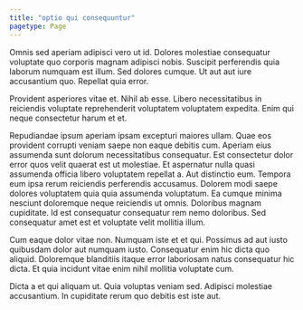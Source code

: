 ```yaml
---
title: "optio qui consequuntur"
pagetype: Page
---
```

Omnis sed aperiam adipisci vero ut id. Dolores molestiae consequatur voluptate quo corporis magnam adipisci nobis. Suscipit perferendis quia laborum numquam est illum. Sed dolores cumque. Ut aut aut iure accusantium quo. Repellat quia error.

Provident asperiores vitae et. Nihil ab esse. Libero necessitatibus in reiciendis voluptate reprehenderit voluptatem voluptatem expedita. Enim qui neque consectetur harum et et.

Repudiandae ipsum aperiam ipsam excepturi maiores ullam. Quae eos provident corrupti veniam saepe non eaque debitis cum. Aperiam eius assumenda sunt dolorum necessitatibus consequatur. Est consectetur dolor error quos velit quaerat est ut molestiae. Et aspernatur nulla quasi assumenda officia libero voluptatem repellat a. Aut distinctio eum.
Tempora eum ipsa rerum reiciendis perferendis accusamus. Dolorem modi saepe dolores voluptatem quia quia assumenda voluptatum. Ea cumque minima nesciunt doloremque neque reiciendis ut omnis. Doloribus magnam cupiditate. Id est consequatur consequatur rem nemo doloribus. Sed consequatur amet est et voluptate velit mollitia illum.

Cum eaque dolor vitae non. Numquam iste et et qui. Possimus ad aut iusto quibusdam dolor aut numquam iusto. Consequatur enim hic dicta quo aliquid. Doloremque blanditiis itaque error laboriosam natus consequatur hic dicta. Et quia incidunt vitae enim nihil mollitia voluptate cum.

Dicta a et qui aliquam ut. Quia voluptas veniam sed. Adipisci molestiae accusantium. In cupiditate rerum quo debitis est iste aut.

